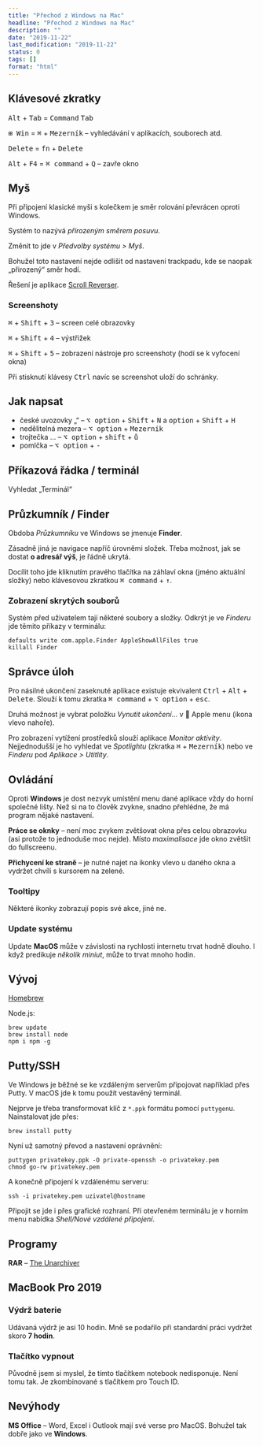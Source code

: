 ```yaml
---
title: "Přechod z Windows na Mac"
headline: "Přechod z Windows na Mac"
description: ""
date: "2019-11-22"
last_modification: "2019-11-22"
status: 0
tags: []
format: "html"
---
```


<h2>Klávesové zkratky</h2>

<p><kbd>Alt</kbd> + <kbd>Tab</kbd> = <kbd>Command</kbd> <kbd>Tab</kbd></p>

<p><kbd>⊞ Win</kbd> = <kbd>⌘</kbd> + <kbd>Mezerník</kbd> – vyhledávání v aplikacích, souborech atd.</p>

<p><kbd>Delete</kbd> = <kbd>fn</kbd> + <kbd>Delete</kbd> </p>

<p><kbd>Alt</kbd> + <kbd>F4</kbd> = <kbd>⌘ command</kbd> + <kbd>Q</kbd> – zavře okno</p>

<h2 id="mys">Myš</h2>

<p>Při připojení klasické myši s kolečkem je směr rolování převrácen oproti Windows.</p>

<p>Systém to nazývá <i>přirozeným směrem posuvu</i>.</p>

<p>Změnit to jde v <i>Předvolby systému &gt; Myš</i>.</p>

<p>Bohužel toto nastavení nejde odlišit od nastavení trackpadu, kde se naopak „přirozený“ směr hodí.</p>

<p>Řešení je aplikace <a href="https://github.com/pilotmoon/Scroll-Reverser/releases">Scroll Reverser</a>.</p>







<h3 id="screenshoty">Screenshoty</h3>

<p><kbd>⌘</kbd> + <kbd>Shift</kbd> + <kbd>3</kbd> – screen celé obrazovky</p>

<p><kbd>⌘</kbd> + <kbd>Shift</kbd> + <kbd>4</kbd> – výstřižek</p>

<p><kbd>⌘</kbd> + <kbd>Shift</kbd> + <kbd>5</kbd> – zobrazení nástroje pro screenshoty (hodí se k vyfocení okna)</p>

<p>Při stisknutí klávesy <kbd>Ctrl</kbd> navíc se screenshot uloží do schránky.</p>



<h2 id="jak-napsat">Jak napsat</h2>

<ul>
  <li>české uvozovky „“ – <kbd>⌥ option</kbd> + <kbd>Shift</kbd> + <kbd>N</kbd> a <kbd>option</kbd> + <kbd>Shift</kbd> + <kbd>H</kbd></li>
    <li>nedělitelná mezera – <kbd>⌥ option</kbd> + <kbd>Mezerník</kbd></li>
      <li>trojtečka … – <kbd>⌥ option</kbd> + <kbd>shift</kbd> + <kbd>ů</kbd></li>
  <li>pomlčka – <kbd>⌥ option</kbd> + <kbd>-</kbd></li>
</ul>



<h2 id="terminal">Příkazová řádka / terminál</h2>

<p>Vyhledat „Terminál“</p>




<h2 id="pruzkumnik">Průzkumník / Finder</h2>

<p>Obdoba <i>Průzkumníku</i> ve Windows se jmenuje <b>Finder</b>.</p>

<p>Zásadně jiná je navigace napříč úrovněmi složek. Třeba možnost, jak se dostat <b>o adresář výš</b>, je řádně ukrytá.</p>

<p>Docílit toho jde kliknutím pravého tlačítka na záhlaví okna (jméno aktuální složky) nebo klávesovou zkratkou <kbd>⌘ command</kbd> + <kbd>↑</kbd>.</p>






<h3 id="skryte">Zobrazení skrytých souborů</h3>

<p>Systém před uživatelem tají některé soubory a složky. Odkrýt je ve <i>Finderu</i> jde těmito příkazy v terminálu:</p>

<pre><code>defaults write com.apple.Finder AppleShowAllFiles true
killall Finder</code></pre>










<h2 id="spravce-uloh">Správce úloh</h2>

<p>Pro násilné ukončení zaseknuté aplikace existuje ekvivalent <kbd>Ctrl</kbd> + <kbd>Alt</kbd> + <kbd>Delete</kbd>. Slouží k tomu zkratka <kbd>⌘ command</kbd> + <kbd>⌥ option</kbd> + <kbd>esc</kbd>.</p>

<p>Druhá možnost je vybrat položku <i>Vynutit ukončení…</i> v  Apple menu (ikona vlevo nahoře).</p>

<p>Pro zobrazení vytížení prostředků slouží aplikace <i>Monitor aktivity</i>. Nejjednodušší je ho vyhledat ve <i>Spotlightu</i> (zkratka <kbd>⌘</kbd> + <kbd>Mezerník</kbd>) nebo ve <i>Finderu</i> pod <i>Aplikace &gt; Utitlity</i>.</p>






<h2 id="ovladani">Ovládání</h2>

<p>Oproti <b>Windows</b> je dost nezvyk umístění menu dané aplikace vždy do horní společné lišty. Než si na to člověk zvykne, snadno přehlédne, že má program nějaké nastavení.</p>

<p><b>Práce se oknky</b> – není moc zvykem zvětšovat okna přes celou obrazovku (asi protože to jednoduše moc nejde). Místo <i>maximalisace</i> jde okno zvětšit do fullscreenu.</p>

<p><b>Přichycení ke straně</b> – je nutné najet na ikonky vlevo u daného okna a vydržet chvíli s kursorem na zelené.</p>






<h3 id="tooltipy">Tooltipy</h3>

<p>Některé ikonky zobrazují popis své akce, jiné ne.</p>




<h3 id="update">Update systému</h3>

<p>Update <b>MacOS</b> může v závislosti na rychlosti internetu trvat hodně dlouho. I když predikuje <i>několik miniut</i>, může to trvat mnoho hodin.</p>




<h2 id="vyvoj">Vývoj</h2>

<p><a href="https://brew.sh">Homebrew</a></p>

<p>Node.js:</p>


<pre><code>brew update
brew install node
npm i npm -g
</code></pre>







<h2 id="ssh">Putty/SSH</h2>

<p>Ve Windows je běžné se ke vzdáleným serverům připojovat například přes Putty. V macOS jde k tomu použít vestavěný terminál.</p>


<p>Nejprve je třeba transformovat klíč z <code>*.ppk</code> formátu pomocí <code>puttygen</code>u. Nainstalovat jde přes:</p>

<pre><code>brew install putty</code></pre>

<p>Nyní už samotný převod a nastavení oprávnění:</p>

<pre><code>puttygen privatekey.ppk -O private-openssh -o privatekey.pem
chmod go-rw privatekey.pem</code></pre>

<p>A konečně připojení k vzdálenému serveru:</p>

<pre><code>ssh -i privatekey.pem uzivatel@hostname</code></pre>

<p>Připojit se jde i přes grafické rozhraní. Při otevřeném terminálu je v horním menu nabídka <i>Shell/Nové vzdálené připojení</i>.</p>














<h2 id="programy">Programy</h2>

<p><b>RAR</b> – <a href="https://apps.apple.com/cz/app/the-unarchiver/id425424353?l=cs&mt=12">The Unarchiver</a></p>

<h2 id="mac-book-pro">MacBook Pro 2019</h2>

<h3 id="baterie">Výdrž baterie</h3>

<p>Udávaná výdrž je asi 10 hodin. Mně se podařilo při standardní práci vydržet skoro <b>7 hodin</b>.</p>

<h3 id="tlacitko-vypnout">Tlačítko vypnout</h3>

<p>Původně jsem si myslel, že tímto tlačítkem notebook nedisponuje. Není tomu tak. Je zkombinované s tlačítkem pro Touch ID.</p>

<h2 id="nevyhody">Nevýhody</h2>

<p><b>MS Office</b> – Word, Excel i Outlook mají své verse pro MacOS. Bohužel tak dobře jako ve <b>Windows</b>.</p>
